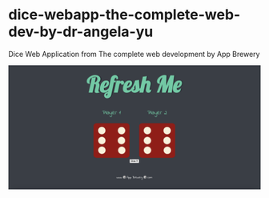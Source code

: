 # dice-webapp-the-complete-web-dev-by-dr-angela-yu
Dice Web Application from The complete web development by App Brewery

<img src="preview.png">
